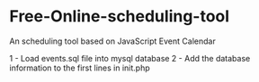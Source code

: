 # Free-Online-scheduling-tool
An scheduling tool based on JavaScript Event Calendar

1 - Load events.sql file into mysql database
2 - Add the database information to the first lines in init.php
